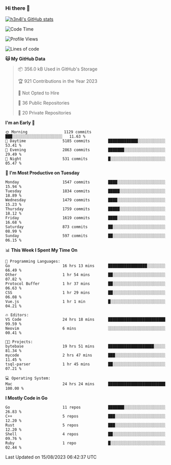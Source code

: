### Hi there 👋

[![h3n4l's GitHub stats](https://github-readme-stats.vercel.app/api?username=h3n4l&count_private=true&show_icons=true&theme=radical)](https://github.com/h3n4l/github-readme-stats)

<!--START_SECTION:waka-->
![Code Time](http://img.shields.io/badge/Code%20Time-1%2C497%20hrs%2038%20mins-blue)

![Profile Views](http://img.shields.io/badge/Profile%20Views-3-blue)

![Lines of code](https://img.shields.io/badge/From%20Hello%20World%20I%27ve%20Written-2.8%20million%20lines%20of%20code-blue)

**🐱 My GitHub Data** 

> 📦 356.0 kB Used in GitHub's Storage 
 > 
> 🏆 921 Contributions in the Year 2023
 > 
> 🚫 Not Opted to Hire
 > 
> 📜 36 Public Repositories 
 > 
> 🔑 20 Private Repositories 
 > 
**I'm an Early 🐤** 

```text
🌞 Morning                1129 commits        ███░░░░░░░░░░░░░░░░░░░░░░   11.63 % 
🌆 Daytime                5185 commits        █████████████░░░░░░░░░░░░   53.41 % 
🌃 Evening                2863 commits        ███████░░░░░░░░░░░░░░░░░░   29.49 % 
🌙 Night                  531 commits         █░░░░░░░░░░░░░░░░░░░░░░░░   05.47 % 
```
📅 **I'm Most Productive on Tuesday** 

```text
Monday                   1547 commits        ████░░░░░░░░░░░░░░░░░░░░░   15.94 % 
Tuesday                  1834 commits        █████░░░░░░░░░░░░░░░░░░░░   18.89 % 
Wednesday                1479 commits        ████░░░░░░░░░░░░░░░░░░░░░   15.23 % 
Thursday                 1759 commits        █████░░░░░░░░░░░░░░░░░░░░   18.12 % 
Friday                   1619 commits        ████░░░░░░░░░░░░░░░░░░░░░   16.68 % 
Saturday                 873 commits         ██░░░░░░░░░░░░░░░░░░░░░░░   08.99 % 
Sunday                   597 commits         ██░░░░░░░░░░░░░░░░░░░░░░░   06.15 % 
```


📊 **This Week I Spent My Time On** 

```text
💬 Programming Languages: 
Go                       16 hrs 13 mins      █████████████████░░░░░░░░   66.49 % 
Other                    1 hr 54 mins        ██░░░░░░░░░░░░░░░░░░░░░░░   07.82 % 
Protocol Buffer          1 hr 37 mins        ██░░░░░░░░░░░░░░░░░░░░░░░   06.63 % 
CSS                      1 hr 29 mins        ██░░░░░░░░░░░░░░░░░░░░░░░   06.08 % 
Vue.js                   1 hr 1 min          █░░░░░░░░░░░░░░░░░░░░░░░░   04.21 % 

🔥 Editors: 
VS Code                  24 hrs 18 mins      █████████████████████████   99.59 % 
Neovim                   6 mins              ░░░░░░░░░░░░░░░░░░░░░░░░░   00.41 % 

🐱‍💻 Projects: 
bytebase                 19 hrs 51 mins      ████████████████████░░░░░   81.34 % 
mycode                   2 hrs 47 mins       ███░░░░░░░░░░░░░░░░░░░░░░   11.45 % 
tsql-parser              1 hr 45 mins        ██░░░░░░░░░░░░░░░░░░░░░░░   07.21 % 

💻 Operating System: 
Mac                      24 hrs 24 mins      █████████████████████████   100.00 % 
```

**I Mostly Code in Go** 

```text
Go                       11 repos            ███████░░░░░░░░░░░░░░░░░░   26.83 % 
C++                      5 repos             ███░░░░░░░░░░░░░░░░░░░░░░   12.20 % 
Rust                     5 repos             ███░░░░░░░░░░░░░░░░░░░░░░   12.20 % 
Shell                    4 repos             ██░░░░░░░░░░░░░░░░░░░░░░░   09.76 % 
Ruby                     1 repo              █░░░░░░░░░░░░░░░░░░░░░░░░   02.44 % 
```




 Last Updated on 15/08/2023 06:42:37 UTC
<!--END_SECTION:waka-->

